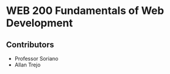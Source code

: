 <h1>WEB 200 Fundamentals of Web Development</h1>
<h2>Contributors</h2>
<ul>
  <li>Professor Soriano</li>
  <li>Allan Trejo</li>
</ul>
